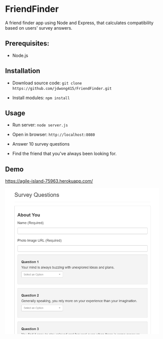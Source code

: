 # FriendFinder

A friend finder app using Node and Express, that calculates compatibility based on users' survey answers.

## Prerequisites:
* Node.js

## Installation

* Download source code: `git clone https://github.com/jdwong415/FriendFinder.git`

* Install modules: `npm install`

## Usage

* Run server: `node server.js`

* Open in browser: `http://localhost:8080`

* Answer 10 survey questions 

* Find the friend that you've always been looking for.

## Demo
https://agile-island-75963.herokuapp.com/

<img src="./app/public/img/survey.png" width="500px">